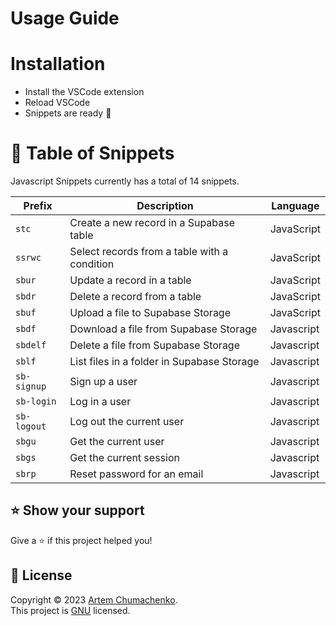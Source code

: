 # Usage Guide

# Installation

- Install the VSCode extension
- Reload VSCode
- Snippets are ready 🎉

# 🌈 Table of Snippets

Javascript Snippets currently has a total of 14 snippets.

| Prefix      | Description                                  | Language   |
| ----------- | -------------------------------------------- | ---------- |
| `stc`       | Create a new record in a Supabase table      | JavaScript |
| `ssrwc`     | Select records from a table with a condition | JavaScript |
| `sbur`      | Update a record in a table                   | JavaScript |
| `sbdr`      | Delete a record from a table                 | JavaScript |
| `sbuf`      | Upload a file to Supabase Storage            | JavaScript |
| `sbdf`      | Download a file from Supabase Storage        | Javascript |
| `sbdelf`    | Delete a file from Supabase Storage          | Javascript |
| `sblf`      | List files in a folder in Supabase Storage   | Javascript |
| `sb-signup` | Sign up a user                               | Javascript |
| `sb-login`  | Log in a user                                | Javascript |
| `sb-logout` | Log out the current user                     | Javascript |
| `sbgu`      | Get the current user                         | Javascript |
| `sbgs`      | Get the current session                      | Javascript |
| `sbrp`      | Reset password for an email                  | Javascript |

## ⭐ Show your support

Give a ⭐️ if this project helped you!

## 📝 License

Copyright © 2023 [Artem Chumachenko](https://github.com/rabbitarts).<br />
This project is [GNU](https://github.com/buidler-hub/react-nextjs-snippets/blob/main/LICENSE) licensed.
